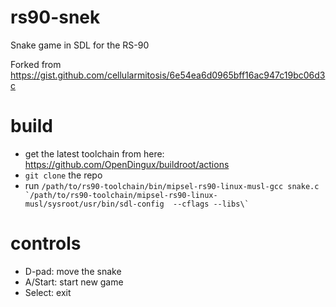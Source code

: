 # rs90-snek
Snake game in SDL for the RS-90

Forked from https://gist.github.com/cellularmitosis/6e54ea6d0965bff16ac947c19bc06d3c

# build
 - get the latest toolchain from here: https://github.com/OpenDingux/buildroot/actions
 - `git clone` the repo
 - run `` /path/to/rs90-toolchain/bin/mipsel-rs90-linux-musl-gcc snake.c `/path/to/rs90-toolchain/mipsel-rs90-linux-musl/sysroot/usr/bin/sdl-config  --cflags --libs\` ``

# controls
 - D-pad: move the snake
 - A/Start: start new game
 - Select: exit
